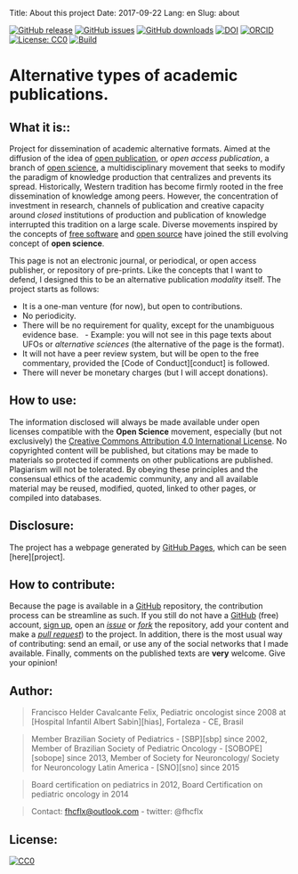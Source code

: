 Title: About this project
Date: 2017-09-22
Lang: en
Slug: about

[![GitHub release](https://img.shields.io/github/release/fhcflx/alt-pub.svg)](https://github.com/fhcflx/alt-pub/releases)
[![GitHub issues](https://img.shields.io/github/issues/fhcflx/alt-pub.svg)](https://github.com/fhcflx/alt-pub/issues)
[![GitHub downloads](https://img.shields.io/github/downloads/fhcflx/alt-pub/total.svg)](https://github.com/fhcflx/alt-pub/releases)
[![DOI](https://zenodo.org/badge/doi/10.5281/zenodo.594582.svg)](http://dx.doi.org/10.5281/zenodo.594582)
[![ORCID](https://img.shields.io/badge/ORCID-0000--0002--8398--0993-blue.svg)](http://orcid.org/0000-0002-8398-0993)
[![License: CC0](https://img.shields.io/badge/License-CC%200-lightgrey.svg)](https://creativecommons.org/share-your-work/public-domain/cc0/)
[![Build](https://img.shields.io/travis/fhcflx/alt-pub.svg)](https://travis-ci.org/fhcflx/alt-pub)

# Alternative types of academic publications.

## What it is::

Project for dissemination of academic alternative formats. Aimed at the diffusion of the idea of ​​[open publication][pubab], or _open access publication_, a branch of [open science][cia], a multidisciplinary movement that seeks to modify the paradigm of knowledge production that centralizes and prevents its spread. Historically, Western tradition has become firmly rooted in the free dissemination of knowledge among peers. However, the concentration of investment in research, channels of publication and creative capacity around _closed_ institutions of production and publication of knowledge interrupted this tradition on a large scale. Diverse movements inspired by the concepts of [free software][libre] and [open source][coda] have joined the still evolving concept of **open science**.

This page is not an electronic journal, or periodical, or open access publisher, or repository of pre-prints. Like the concepts that I want to defend, I designed this to be an alternative publication _modality_ itself. The project starts as follows:

- It is a one-man venture (for now), but open to contributions.
- No periodicity.
- There will be no requirement for quality, except for the unambiguous evidence base.
  - Example: you will not see in this page texts about UFOs or _alternative sciences_ (the alternative of the page is the format).
- It will not have a peer review system, but will be open to the free commentary, provided the [Code of Conduct][conduct] is followed.
- There will never be monetary charges (but I will accept donations).

## How to use:

The information disclosed will always be made available under open licenses compatible with the **Open Science** movement, especially (but not exclusively) the [Creative Commons Attribution 4.0 International License][ccby4]. No copyrighted content will be published, but citations may be made to materials so protected if comments on other publications are published. Plagiarism will not be tolerated. By obeying these principles and the consensual ethics of the academic community, any and all available material may be reused, modified, quoted, linked to other pages, or compiled into databases.

## Disclosure:

The project has a webpage generated by [GitHub Pages][pages], which can be seen [here][project].

## How to contribute:

Because the page is available in a [GitHub][gh] repository, the contribution process can be streamline as such. If you still do not have a [GitHub][gh] (free) account, [sign up][gh-i], open an [_issue_][issue] or [_fork_][fork] the repository, add your content and make a [_pull request_][pull]) to the project. In addition, there is the most usual way of contributing: send an email, or use any of the social networks that I made available. Finally, comments on the published texts are **very** welcome. Give your opinion!

## Author:

> Francisco Helder Cavalcante Felix,
> Pediatric oncologist since 2008 at [Hospital Infantil Albert Sabin][hias], Fortaleza - CE, Brasil

> Member Brazilian Society of Pediatrics - [SBP][sbp] since 2002,
> Member of Brazilian Society of Pediatric Oncology - [SOBOPE][sobope] since 2013,
> Member of Society for Neuroncology/ Society for Neuroncology Latin America - [SNO][sno] since 2015

> Board certification on pediatrics in 2012,
> Board Certification on pediatric oncology in 2014

> Contact: fhcflx@outlook.com - twitter: @fhcflx

## License:

<p xmlns:dct="http://purl.org/dc/terms/">
  <a rel="license"
     href="http://creativecommons.org/publicdomain/zero/1.0/">
    <img src="http://i.creativecommons.org/p/zero/1.0/88x31.png" style="border-style: none;" alt="CC0" />
  </a>
  <br />

[pubab]: https://pt.wikiversity.org/wiki/Manual_para_publicação_aberta_de_pesquisas
[cia]: https://pt.wikipedia.org/wiki/Ciência_aberta
[libre]: https://pt.wikipedia.org/wiki/Software_livre
[coda]: https://pt.wikipedia.org/wiki/Código_aberto
[conduta]: url
[pages]:https://pages.github.com
[ccby4]:https://creativecommons.org/licenses/by/4.0/deed.pt_BR
[projeto]:https://fhcflx.github.io/alt-pub
[gh]:https://github.com
[gh-i]:https://github.com/join?source=header-home
[issue]:https://github.com/fhcflx/cpc-neuro/issues/new
[fork]:https://help.github.com/articles/fork-a-repo/
[pull]:https://github.com/fhcflx/cpc-neuro/compare
